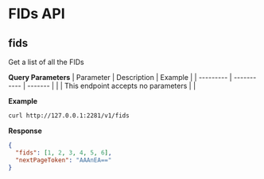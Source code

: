 # FIDs API


## fids
Get a list of all the FIDs

**Query Parameters**
| Parameter | Description | Example |
| --------- | ----------- | ------- |
|  | This endpoint accepts no parameters |  |


**Example**
```bash
curl http://127.0.0.1:2281/v1/fids
```


**Response**
```json
{
  "fids": [1, 2, 3, 4, 5, 6],
  "nextPageToken": "AAAnEA=="
}
```
